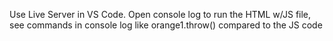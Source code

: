 Use Live Server in VS Code. Open console log to run the HTML w/JS file, see commands in console log like orange1.throw() compared to the JS code